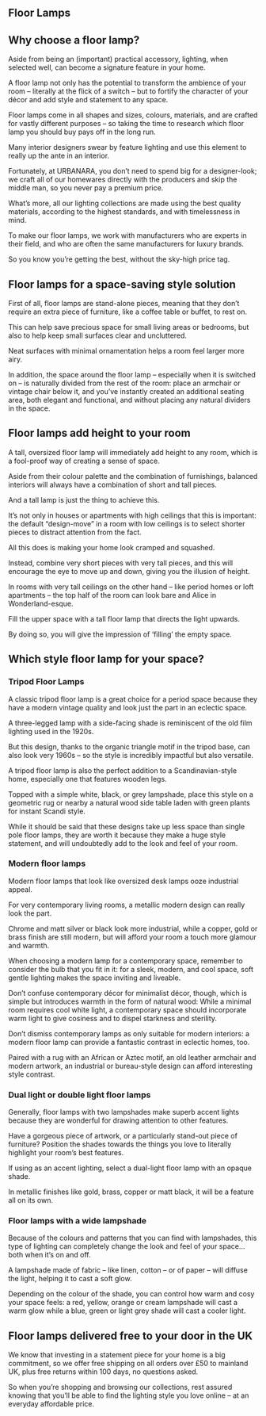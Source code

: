 Floor Lamps
-----------

Why choose a floor lamp?
------------------------

Aside from being an (important) practical accessory, lighting, when selected well, can become a signature feature in your home.

A floor lamp not only has the potential to transform the ambience of your room – literally at the flick of a switch – but to fortify the character of your décor and add style and statement to any space.

Floor lamps come in all shapes and sizes, colours, materials, and are crafted for vastly different purposes – so taking the time to research which floor lamp you should buy pays off in the long run.

Many interior designers swear by feature lighting and use this element to really up the ante in an interior.

Fortunately, at URBANARA, you don’t need to spend big for a designer-look; we craft all of our homewares directly with the producers and skip the middle man, so you never pay a premium price.

What’s more, all our lighting collections are made using the best quality materials, according to the highest standards, and with timelessness in mind.

To make our floor lamps, we work with manufacturers who are experts in their field, and who are often the same manufacturers for luxury brands.

So you know you’re getting the best, without the sky-high price tag.

Floor lamps for a space-saving style solution
---------------------------------------------

First of all, floor lamps are stand-alone pieces, meaning that they don’t require an extra piece of furniture, like a coffee table or buffet, to rest on.

This can help save precious space for small living areas or bedrooms, but also to help keep small surfaces clear and uncluttered.

Neat surfaces with minimal ornamentation helps a room feel larger more airy.

In addition, the space around the floor lamp – especially when it is switched on – is naturally divided from the rest of the room: place an armchair or vintage chair below it, and you’ve instantly created an additional seating area, both elegant and functional, and without placing any natural dividers in the space.

Floor lamps add height to your room
-----------------------------------

A tall, oversized floor lamp will immediately add height to any room, which is a fool-proof way of creating a sense of space.

Aside from their colour palette and the combination of furnishings, balanced interiors will always have a combination of short and tall pieces.

And a tall lamp is just the thing to achieve this.

It’s not only in houses or apartments with high ceilings that this is important: the default “design-move” in a room with low ceilings is to select shorter pieces to distract attention from the fact.

All this does is making your home look cramped and squashed.

Instead, combine very short pieces with very tall pieces, and this will encourage the eye to move up and down, giving you the illusion of height.

In rooms with very tall ceilings on the other hand – like period homes or loft apartments – the top half of the room can look bare and Alice in Wonderland-esque.

Fill the upper space with a tall floor lamp that directs the light upwards.

By doing so, you will give the impression of ‘filling’ the empty space.

Which style floor lamp for your space?
--------------------------------------

### Tripod Floor Lamps

A classic tripod floor lamp is a great choice for a period space because they have a modern vintage quality and look just the part in an eclectic space.

A three-legged lamp with a side-facing shade is reminiscent of the old film lighting used in the 1920s.

But this design, thanks to the organic triangle motif in the tripod base, can also look very 1960s – so the style is incredibly impactful but also versatile.

A tripod floor lamp is also the perfect addition to a Scandinavian-style home, especially one that features wooden legs.

Topped with a simple white, black, or grey lampshade, place this style on a geometric rug or nearby a natural wood side table laden with green plants for instant Scandi style.

While it should be said that these designs take up less space than single pole floor lamps, they are worth it because they make a huge style statement, and will undoubtedly add to the look and feel of your room.

### Modern floor lamps

Modern floor lamps that look like oversized desk lamps ooze industrial appeal.

For very contemporary living rooms, a metallic modern design can really look the part.

Chrome and matt silver or black look more industrial, while a copper, gold or brass finish are still modern, but will afford your room a touch more glamour and warmth.

When choosing a modern lamp for a contemporary space, remember to consider the bulb that you fit in it: for a sleek, modern, and cool space, soft gentle lighting makes the space inviting and liveable.

Don’t confuse contemporary décor for minimalist décor, though, which is simple but introduces warmth in the form of natural wood: While a minimal room requires cool white light, a contemporary space should incorporate warm light to give cosiness and to dispel starkness and sterility.

Don’t dismiss contemporary lamps as only suitable for modern interiors: a modern floor lamp can provide a fantastic contrast in eclectic homes, too.

Paired with a rug with an African or Aztec motif, an old leather armchair and modern artwork, an industrial or bureau-style design can afford interesting style contrast.

### Dual light or double light floor lamps

Generally, floor lamps with two lampshades make superb accent lights because they are wonderful for drawing attention to other features.

Have a gorgeous piece of artwork, or a particularly stand-out piece of furniture? Position the shades towards the things you love to literally highlight your room’s best features.

If using as an accent lighting, select a dual-light floor lamp with an opaque shade.

In metallic finishes like gold, brass, copper or matt black, it will be a feature all on its own.

### Floor lamps with a wide lampshade

Because of the colours and patterns that you can find with lampshades, this type of lighting can completely change the look and feel of your space… both when it’s on and off.

A lampshade made of fabric – like linen, cotton – or of paper – will diffuse the light, helping it to cast a soft glow.

Depending on the colour of the shade, you can control how warm and cosy your space feels: a red, yellow, orange or cream lampshade will cast a warm glow while a blue, green or light grey shade will cast a cooler light.

Floor lamps delivered free to your door in the UK
-------------------------------------------------

We know that investing in a statement piece for your home is a big commitment, so we offer free shipping on all orders over £50 to mainland UK, plus free returns within 100 days, no questions asked.

So when you’re shopping and browsing our collections, rest assured knowing that you’ll be able to find the lighting style you love online – at an everyday affordable price.


